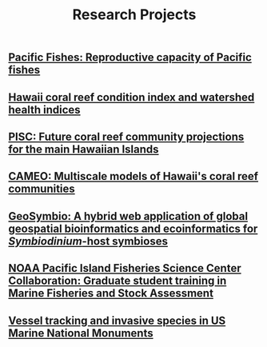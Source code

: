 <!DOCTYPE html>
<html lang="en">
<head>
    <meta charset="UTF-8">
    <meta name="viewport" content="width=device-width, initial-scale=1.0">
    <title>Research Projects</title>
    <link rel="stylesheet" href="/css/research.css">
</head>
<body>

<header>
    <h1>Research Projects</h1>
</header>

<main>
    <div class="research-container">
        <div class="research-project">
            <h2>
             <a href="/research/pacific-fishes/">Pacific Fishes: Reproductive capacity of Pacific fishes</a>
            </h2>
        </div>
        <div class="research-project">
            <h2><a href="/research/coral/">Hawaii coral reef condition index and watershed health indices</a></h2>
        </div>
        <div class="research-project">
            <h2><a href="/research/PISC/">PISC: Future coral reef community projections for the main Hawaiian Islands</a></h2>
        </div>
        <div class="research-project">
            <h2><a href="/research/CAMEO/">CAMEO: Multiscale models of Hawaii's coral reef communities</a></h2>
        </div>
        <div class="research-project">
            <h2><a href="/research/GeoSymbio/">GeoSymbio: A hybrid web application of global geospatial bioinformatics and ecoinformatics for <em>Symbiodinium</em>-host symbioses</a></h2>
        </div>
        <div class="research-project">
            <h2><a href="/research/PIFSC/">NOAA Pacific Island Fisheries Science Center Collaboration: Graduate student training in Marine Fisheries and Stock Assessment</a></h2>
        </div>
        <div class="research-project">
            <h2><a href="/research/Vessel/">Vessel tracking and invasive species in US Marine National Monuments</a></h2>
        </div>
    </div>
</main>
</body>
</html>
